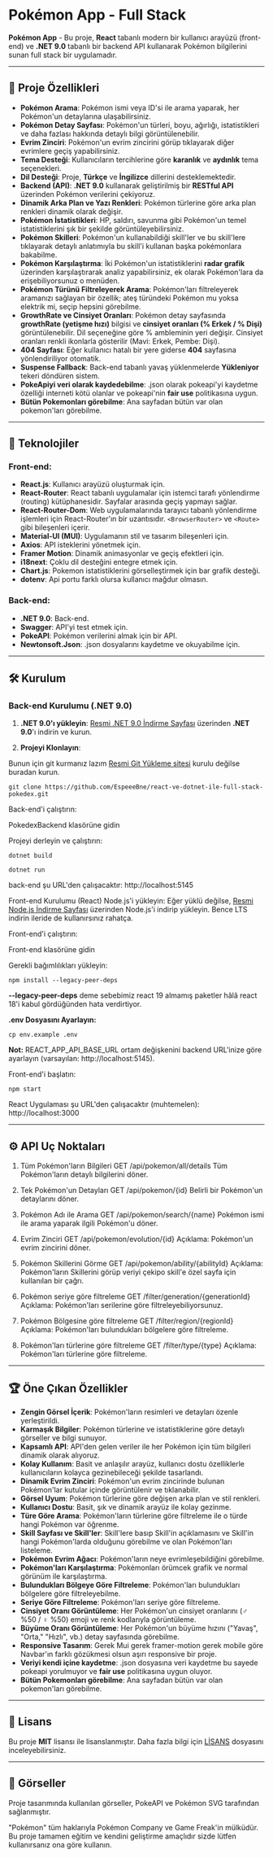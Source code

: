 # Pokémon App - Full Stack

**Pokémon App** - Bu proje, **React** tabanlı modern bir kullanıcı arayüzü (front-end) ve **.NET 9.0** tabanlı bir backend API kullanarak Pokémon bilgilerini sunan full stack bir uygulamadır.

---

## 🚀 Proje Özellikleri

- **Pokémon Arama**: Pokémon ismi veya ID'si ile arama yaparak, her Pokémon'un detaylarına ulaşabilirsiniz.
- **Pokémon Detay Sayfası**: Pokémon'un türleri, boyu, ağırlığı, istatistikleri ve daha fazlası hakkında detaylı bilgi görüntülenebilir.
- **Evrim Zinciri**: Pokémon'un evrim zincirini görüp tıklayarak diğer evrimlere geçiş yapabilirsiniz.
- **Tema Desteği**: Kullanıcıların tercihlerine göre **karanlık** ve **aydınlık** tema seçenekleri.
- **Dil Desteği**: Proje, **Türkçe** ve **İngilizce** dillerini desteklemektedir.
- **Backend (API)**: **.NET 9.0** kullanarak geliştirilmiş bir **RESTful API** üzerinden Pokémon verilerini çekiyoruz.
- **Dinamik Arka Plan ve Yazı Renkleri**: Pokémon türlerine göre arka plan renkleri dinamik olarak değişir.
- **Pokémon İstatistikleri**: HP, saldırı, savunma gibi Pokémon'un temel istatistiklerini şık bir şekilde görüntüleyebilirsiniz.
- **Pokémon Skilleri**: Pokémon'un kullanabildiği skill'ler ve bu skill'lere tıklayarak detaylı anlatımıyla bu skill'i kullanan başka pokémonlara bakabilme.
- **Pokémon Karşılaştırma**: İki Pokémon'un istatistiklerini **radar grafik** üzerinden karşılaştırarak analiz yapabilirsiniz, ek olarak Pokémon'lara da erişebiliyorsunuz o menüden.
- **Pokémon Türünü Filtreleyerek Arama**: Pokémon'ları filtreleyerek aramanızı sağlayan bir özellik; ateş türündeki Pokémon mu yoksa elektrik mi, seçip hepsini görebilme.
- **GrowthRate ve Cinsiyet Oranları**: Pokémon detay sayfasında **growthRate (yetişme hızı)** bilgisi ve **cinsiyet oranları (% Erkek / % Dişi)** görüntülenebilir. Dil seçeneğine göre % ambleminin yeri değişir. Cinsiyet oranları renkli ikonlarla gösterilir (Mavi: Erkek, Pembe: Dişi).
- **404 Sayfası**: Eğer kullanıcı hatalı bir yere giderse **404** sayfasına yönlendiriliyor otomatik.
- **Suspense Fallback**: Back-end tabanlı yavaş yüklenmelerde **Yükleniyor** tekeri döndüren sistem.
- **PokeApiyi veri olarak kaydedebilme**: .json olarak pokeapi'yi kaydetme özelliği interneti kötü olanlar ve pokeapi'nin **fair use** politikasına uygun.
- **Bütün Pokemonları görebilme**: Ana sayfadan bütün var olan pokemon'ları görebilme.

---

## 🔧 Teknolojiler

### Front-end:
- **React.js**: Kullanıcı arayüzü oluşturmak için.
- **React-Router**: React tabanlı uygulamalar için istemci tarafı yönlendirme (routing) kütüphanesidir. Sayfalar arasında geçiş yapmayı sağlar.
- **React-Router-Dom**: Web uygulamalarında tarayıcı tabanlı yönlendirme işlemleri için React-Router'ın bir uzantısıdır. `<BrowserRouter>` ve `<Route>` gibi bileşenleri içerir.
- **Material-UI (MUI)**: Uygulamanın stil ve tasarım bileşenleri için.
- **Axios**: API isteklerini yönetmek için.
- **Framer Motion**: Dinamik animasyonlar ve geçiş efektleri için.
- **i18next**: Çoklu dil desteğini entegre etmek için.
- **Chart.js**: Pokemon istatistiklerini görselleştirmek için bar grafik desteği.
- **dotenv**: Api portu farklı olursa kullanıcı mağdur olmasın.

### Back-end:
- **.NET 9.0**: Back-end.
- **Swagger**: API'yi test etmek için.
- **PokeAPI**: Pokémon verilerini almak için bir API.
- **Newtonsoft.Json**: .json dosyalarını kaydetme ve okuyabilme için.

---

## 🛠️ Kurulum

### **Back-end Kurulumu (.NET 9.0)**

1. **.NET 9.0'ı yükleyin**: [Resmi .NET 9.0 İndirme Sayfası](https://dotnet.microsoft.com/download/dotnet/9.0) üzerinden **.NET 9.0**'ı indirin ve kurun.


2. **Projeyi Klonlayın**:

Bunun için git kurmanız lazım [Resmi Git Yükleme sitesi](https://git-scm.com/downloads) kurulu değilse buradan kurun.


   ```
   git clone https://github.com/EspeeeBne/react-ve-dotnet-ile-full-stack-pokedex.git
   ```

Back-end'i çalıştırın:

PokedexBackend klasörüne gidin

Projeyi derleyin ve çalıştırın:

   ```
dotnet build
   ```

   ```
dotnet run
   ```

back-end şu URL'den çalışacaktır: http://localhost:5145

Front-end Kurulumu (React)
Node.js'i yükleyin: Eğer yüklü değilse, [Resmi Node.js İndirme Sayfası](https://nodejs.org/en/download/current) üzerinden Node.js'i indirip yükleyin. Bence LTS indirin ileride de kullanırsınız rahatça.

Front-end'i çalıştırın:

Front-end klasörüne gidin

Gerekli bağımlılıkları yükleyin:


   ```
 npm install --legacy-peer-deps
   ```

**--legacy-peer-deps** deme sebebimiz react 19 almamış paketler hâlâ react 18'i kabul gördüğünden hata verdirtiyor.

**.env Dosyasını Ayarlayın:**

   ```
cp env.example .env
   ```

**Not:** REACT_APP_API_BASE_URL ortam değişkenini backend URL'inize göre ayarlayın (varsayılan: http://localhost:5145).

Front-end'i başlatın:

   ```
npm start
   ```

React Uygulaması şu URL'den çalışacaktır (muhtemelen): http://localhost:3000


---

## ⚙️ API Uç Noktaları


1. Tüm Pokémon'ların Bilgileri
GET /api/pokemon/all/details
Tüm Pokémon'ların detaylı bilgilerini döner.

1. Tek Pokémon'un Detayları
GET /api/pokemon/{id}
Belirli bir Pokémon'un detaylarını döner.

1. Pokémon Adı ile Arama
GET /api/pokemon/search/{name}
Pokémon ismi ile arama yaparak ilgili Pokémon'u döner.

1. Evrim Zinciri
GET /api/pokemon/evolution/{id}
Açıklama: Pokémon'un evrim zincirini döner.

1. Pokémon Skillerini Görme
GET /api/pokemon/ability/{abilityId}
Açıklama: Pokémon'ların Skillerini görüp veriyi çekipo skill'e özel sayfa için kullanılan bir çağrı.

1. Pokémon seriye göre filtreleme
GET /filter/generation/{generationId}
Açıklama: Pokémon'ları serilerine göre filtreleyebiliyorsunuz.

1. Pokémon Bölgesine göre filtreleme
GET /filter/region/{regionId}
Açıklama: Pokémon'ları bulundukları bölgelere göre filtreleme.

1. Pokémon'ları türlerine göre filtreleme
GET /filter/type/{type}
Açıklama: Pokémon'ları türlerine göre filtreleme.

---

## 🏆 Öne Çıkan Özellikler

- **Zengin Görsel İçerik**: Pokémon'ların resimleri ve detayları özenle yerleştirildi.
- **Karmaşık Bilgiler**: Pokémon türlerine ve istatistiklerine göre detaylı görseller ve bilgi sunuyor.
- **Kapsamlı API**: API'den gelen veriler ile her Pokémon için tüm bilgileri dinamik olarak alıyoruz.
- **Kolay Kullanım**: Basit ve anlaşılır arayüz, kullanıcı dostu özelliklerle kullanıcıların kolayca gezinebileceği şekilde tasarlandı.
- **Dinamik Evrim Zinciri**: Pokémon'un evrim zincirinde bulunan Pokémon'lar kutular içinde görüntülenir ve tıklanabilir.
- **Görsel Uyum**: Pokémon türlerine göre değişen arka plan ve stil renkleri.
- **Kullanıcı Dostu**: Basit, şık ve dinamik arayüz ile kolay gezinme.
- **Türe Göre Arama**: Pokémon'ların türlerine göre filtreleme ile o türde hangi Pokémon var öğrenme.
- **Skill Sayfası ve Skill'ler**: Skill'lere basıp Skill'in açıklamasını ve Skill'in hangi Pokémon'larda olduğunu görebilme ve olan Pokémon'ları listeleme.
- **Pokémon Evrim Ağacı**: Pokémon'ların neye evrimleşebildiğini görebilme.
- **Pokémon'ları Karşılaştırma**: Pokémonları örümcek grafik ve normal görünüm ile karşılaştırma.
- **Bulundukları Bölgeye Göre Filtreleme**: Pokémon'ları bulundukları bölgelere göre filtreleyebilme.
- **Seriye Göre Filtreleme**: Pokémon'ları seriye göre filtreleme.
- **Cinsiyet Oranı Görüntüleme**: Her Pokémon'un cinsiyet oranlarını (♂ %50 / ♀ %50) emoji ve renk kodlarıyla görüntüleme.
- **Büyüme Oranı Görüntüleme**: Her Pokémon'un büyüme hızını ("Yavaş", "Orta," "Hızlı", vb.) detay sayfasında görebilme.
- **Responsive Tasarım**: Gerek Mui gerek framer-motion gerek mobile göre Navbar'ın farklı gözükmesi olsun aşırı responsive bir proje.
- **Veriyi kendi içine kaydetme**: .json dosyasına veri kaydetme bu sayede pokeapi yorulmuyor ve **fair use** politikasına uygun oluyor.
- **Bütün Pokemonları görebilme**: Ana sayfadan bütün var olan pokemon'ları görebilme.



---

## 📄 Lisans
Bu proje **MIT** lisansı ile lisanslanmıştır. Daha fazla bilgi için [LİSANS](./LICENSE) dosyasını inceleyebilirsiniz.

---

## 🎨 Görseller
Proje tasarımında kullanılan görseller, PokeAPI ve Pokémon SVG tarafından sağlanmıştır.

"Pokémon" tüm haklarıyla Pokémon Company ve Game Freak'in mülküdür. Bu proje tamamen eğitim ve kendini geliştirme amaçlıdır sizde lütfen kullanırsanız ona göre kullanın.